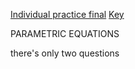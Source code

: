 [Individual practice final](https://docs.google.com/document/d/1g9VIULMc4cpUDnQTE1eOP8mEx3I1F8g4bLAwGcTwCks/edit)   [Key](https://docs.google.com/document/d/1cYM8XxKQGWuc6-bArfjUIdyY8Dq-nFd6Ojz3SNGEBR0/edit) 

PARAMETRIC EQUATIONS

there's only two questions